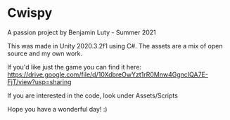 # Cwispy
 A passion project by Benjamin Luty - Summer 2021

This was made in Unity 2020.3.2f1 using C#.
The assets are a mix of open source and my own work.

If you'd like just the game you can find it here:
https://drive.google.com/file/d/10XdbreOwYzt1rR0Mnw4GgncIQA7E-FjT/view?usp=sharing

If you are interested in the code, look under Assets/Scripts

Hope you have a wonderful day! 
:)
